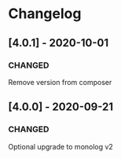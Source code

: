 # Changelog

## [4.0.1] - 2020-10-01
### CHANGED
Remove version from composer

## [4.0.0] - 2020-09-21
### CHANGED
Optional upgrade to monolog v2
